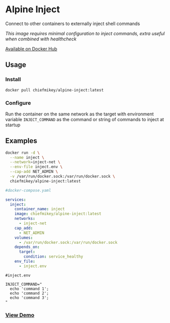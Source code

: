 # **Alpine Inject**

Connect to other containers to externally inject shell commands

_This image requires minimal configuration to inject commands, extra useful when
combined with healthcheck_

[Available on Docker Hub](https://hub.docker.com/r/chiefmikey/alpine-inject)

## Usage

### Install

```shell
docker pull chiefmikey/alpine-inject:latest
```

### Configure

Run the container on the same network as the target with environment variable
`INJECT_COMMAND` as the command or string of commands to inject at startup

## Examples

```sh
docker run -d \
  --name inject \
  --network=inject-net \
  --env-file inject.env \
  --cap-add NET_ADMIN \
  -v /var/run/docker.sock:/var/run/docker.sock \
  chiefmikey/alpine-inject:latest
```

```yaml
#docker-compose.yaml

services:
  inject:
    container_name: inject
    image: chiefmikey/alpine-inject:latest
    networks:
      - inject-net
    cap_add:
      - NET_ADMIN
    volumes:
      - /var/run/docker.sock:/var/run/docker.sock
    depends_on:
      target:
        condition: service_healthy
    env_file:
      - inject.env
```

```env
#inject.env

INJECT_COMMAND="
  echo 'command 1';
  echo 'command 2';
  echo 'command 3';
"
```

### [View Demo](https://github.com/chiefmikey/docker-images/tree/main/alpine-inject/demo)
